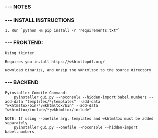 
### --- NOTES

### --- INSTALL INSTRUCTIONS

    1. Run `python -m pip install -r "requirements.txt"`

### --- FRONTEND:

    Using tkinter

    Requires you install https://wkhtmltopdf.org/

    Download binaries, and unzip the wkhtmltox to the source directory

### --- BACKEND:

    Pyinstaller Compile Command: 
        pyinstaller gui.py --noconsole --hidden-import babel.numbers --add-data "templates/*;templates" --add-data "wkhtmltox/bin/*;wkhtmltox/bin" --add-data "wkhtmltox/include/*;wkhtmltox/include"

    NOTE: If using --onefile arg, templates and wkhtmltox must be added separately
        pyinstaller gui.py --onefile --noconsole --hidden-import babel.numbers